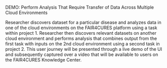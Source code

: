 DEMO: Perform Analysis That Require Transfer of Data Across Multiple Cloud Environments

Researcher discovers dataset for a particular disease and analyzes data in one of the cloud environments on the FAIR4CURES platform using a task within project 1. Researcher then discovers relevant datasets on another cloud environment and performs analysis that combines output from the first task with inputs on the 2nd cloud environment using a second task in project 2. This user journey will be presented through a live demo of the UI and subsequently captured over a video that will be available to users on the FAIR4CURES Knowledge Center.

